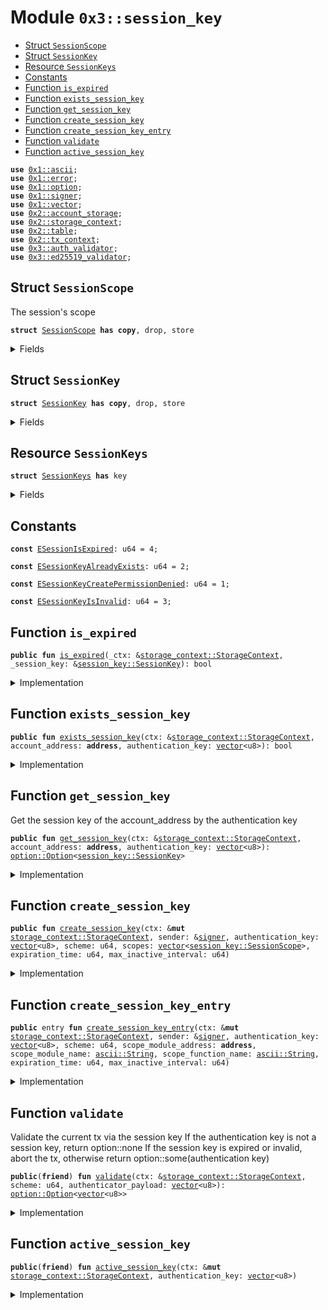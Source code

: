 
<a name="0x3_session_key"></a>

# Module `0x3::session_key`



-  [Struct `SessionScope`](#0x3_session_key_SessionScope)
-  [Struct `SessionKey`](#0x3_session_key_SessionKey)
-  [Resource `SessionKeys`](#0x3_session_key_SessionKeys)
-  [Constants](#@Constants_0)
-  [Function `is_expired`](#0x3_session_key_is_expired)
-  [Function `exists_session_key`](#0x3_session_key_exists_session_key)
-  [Function `get_session_key`](#0x3_session_key_get_session_key)
-  [Function `create_session_key`](#0x3_session_key_create_session_key)
-  [Function `create_session_key_entry`](#0x3_session_key_create_session_key_entry)
-  [Function `validate`](#0x3_session_key_validate)
-  [Function `active_session_key`](#0x3_session_key_active_session_key)


<pre><code><b>use</b> <a href="">0x1::ascii</a>;
<b>use</b> <a href="">0x1::error</a>;
<b>use</b> <a href="">0x1::option</a>;
<b>use</b> <a href="">0x1::signer</a>;
<b>use</b> <a href="">0x1::vector</a>;
<b>use</b> <a href="">0x2::account_storage</a>;
<b>use</b> <a href="">0x2::storage_context</a>;
<b>use</b> <a href="">0x2::table</a>;
<b>use</b> <a href="">0x2::tx_context</a>;
<b>use</b> <a href="auth_validator.md#0x3_auth_validator">0x3::auth_validator</a>;
<b>use</b> <a href="ed25519_validator.md#0x3_ed25519_validator">0x3::ed25519_validator</a>;
</code></pre>



<a name="0x3_session_key_SessionScope"></a>

## Struct `SessionScope`

The session's scope


<pre><code><b>struct</b> <a href="session_key.md#0x3_session_key_SessionScope">SessionScope</a> <b>has</b> <b>copy</b>, drop, store
</code></pre>



<details>
<summary>Fields</summary>


<dl>
<dt>
<code>module_address: <b>address</b></code>
</dt>
<dd>

</dd>
<dt>
<code>module_name: <a href="_String">ascii::String</a></code>
</dt>
<dd>
 The scope module name, <code>*</code> means all modules in the module address
</dd>
<dt>
<code>function_name: <a href="_String">ascii::String</a></code>
</dt>
<dd>
 The scope function name, <code>*</code> means all functions in the module
</dd>
</dl>


</details>

<a name="0x3_session_key_SessionKey"></a>

## Struct `SessionKey`



<pre><code><b>struct</b> <a href="session_key.md#0x3_session_key_SessionKey">SessionKey</a> <b>has</b> <b>copy</b>, drop, store
</code></pre>



<details>
<summary>Fields</summary>


<dl>
<dt>
<code>authentication_key: <a href="">vector</a>&lt;u8&gt;</code>
</dt>
<dd>

</dd>
<dt>
<code>scheme: u64</code>
</dt>
<dd>

</dd>
<dt>
<code>scopes: <a href="">vector</a>&lt;<a href="session_key.md#0x3_session_key_SessionScope">session_key::SessionScope</a>&gt;</code>
</dt>
<dd>

</dd>
<dt>
<code>expiration_time: u64</code>
</dt>
<dd>
 The session key's expiration time period, in seconds, 0 means never expired
</dd>
<dt>
<code>last_active_time: u64</code>
</dt>
<dd>
 The session key's last active time
</dd>
<dt>
<code>max_inactive_interval: u64</code>
</dt>
<dd>
 The session key's max inactive time period, in seconds
</dd>
</dl>


</details>

<a name="0x3_session_key_SessionKeys"></a>

## Resource `SessionKeys`



<pre><code><b>struct</b> <a href="session_key.md#0x3_session_key_SessionKeys">SessionKeys</a> <b>has</b> key
</code></pre>



<details>
<summary>Fields</summary>


<dl>
<dt>
<code>keys: <a href="_Table">table::Table</a>&lt;<a href="">vector</a>&lt;u8&gt;, <a href="session_key.md#0x3_session_key_SessionKey">session_key::SessionKey</a>&gt;</code>
</dt>
<dd>

</dd>
</dl>


</details>

<a name="@Constants_0"></a>

## Constants


<a name="0x3_session_key_ESessionIsExpired"></a>



<pre><code><b>const</b> <a href="session_key.md#0x3_session_key_ESessionIsExpired">ESessionIsExpired</a>: u64 = 4;
</code></pre>



<a name="0x3_session_key_ESessionKeyAlreadyExists"></a>



<pre><code><b>const</b> <a href="session_key.md#0x3_session_key_ESessionKeyAlreadyExists">ESessionKeyAlreadyExists</a>: u64 = 2;
</code></pre>



<a name="0x3_session_key_ESessionKeyCreatePermissionDenied"></a>



<pre><code><b>const</b> <a href="session_key.md#0x3_session_key_ESessionKeyCreatePermissionDenied">ESessionKeyCreatePermissionDenied</a>: u64 = 1;
</code></pre>



<a name="0x3_session_key_ESessionKeyIsInvalid"></a>



<pre><code><b>const</b> <a href="session_key.md#0x3_session_key_ESessionKeyIsInvalid">ESessionKeyIsInvalid</a>: u64 = 3;
</code></pre>



<a name="0x3_session_key_is_expired"></a>

## Function `is_expired`



<pre><code><b>public</b> <b>fun</b> <a href="session_key.md#0x3_session_key_is_expired">is_expired</a>(_ctx: &<a href="_StorageContext">storage_context::StorageContext</a>, _session_key: &<a href="session_key.md#0x3_session_key_SessionKey">session_key::SessionKey</a>): bool
</code></pre>



<details>
<summary>Implementation</summary>


<pre><code><b>public</b> <b>fun</b> <a href="session_key.md#0x3_session_key_is_expired">is_expired</a>(_ctx: &StorageContext, _session_key: &<a href="session_key.md#0x3_session_key_SessionKey">SessionKey</a>) : bool {
    //TODO check the session key is expired or not after the timestamp is supported
    <b>return</b> <b>false</b>
}
</code></pre>



</details>

<a name="0x3_session_key_exists_session_key"></a>

## Function `exists_session_key`



<pre><code><b>public</b> <b>fun</b> <a href="session_key.md#0x3_session_key_exists_session_key">exists_session_key</a>(ctx: &<a href="_StorageContext">storage_context::StorageContext</a>, account_address: <b>address</b>, authentication_key: <a href="">vector</a>&lt;u8&gt;): bool
</code></pre>



<details>
<summary>Implementation</summary>


<pre><code><b>public</b> <b>fun</b> <a href="session_key.md#0x3_session_key_exists_session_key">exists_session_key</a>(ctx: &StorageContext, account_address: <b>address</b>, authentication_key: <a href="">vector</a>&lt;u8&gt;) : bool {
    <a href="_is_some">option::is_some</a>(&<a href="session_key.md#0x3_session_key_get_session_key">get_session_key</a>(ctx, account_address, authentication_key))
}
</code></pre>



</details>

<a name="0x3_session_key_get_session_key"></a>

## Function `get_session_key`

Get the session key of the account_address by the authentication key


<pre><code><b>public</b> <b>fun</b> <a href="session_key.md#0x3_session_key_get_session_key">get_session_key</a>(ctx: &<a href="_StorageContext">storage_context::StorageContext</a>, account_address: <b>address</b>, authentication_key: <a href="">vector</a>&lt;u8&gt;): <a href="_Option">option::Option</a>&lt;<a href="session_key.md#0x3_session_key_SessionKey">session_key::SessionKey</a>&gt;
</code></pre>



<details>
<summary>Implementation</summary>


<pre><code><b>public</b> <b>fun</b> <a href="session_key.md#0x3_session_key_get_session_key">get_session_key</a>(ctx: &StorageContext, account_address: <b>address</b>, authentication_key: <a href="">vector</a>&lt;u8&gt;) : Option&lt;<a href="session_key.md#0x3_session_key_SessionKey">SessionKey</a>&gt; {
    <b>if</b> (!<a href="_global_exists">account_storage::global_exists</a>&lt;<a href="session_key.md#0x3_session_key_SessionKeys">SessionKeys</a>&gt;(ctx, account_address)){
        <b>return</b> <a href="_none">option::none</a>()
    };
    <b>let</b> session_keys = <a href="_global_borrow">account_storage::global_borrow</a>&lt;<a href="session_key.md#0x3_session_key_SessionKeys">SessionKeys</a>&gt;(ctx, account_address);
    <b>if</b> (!<a href="_contains">table::contains</a>(&session_keys.keys, authentication_key)){
        <b>return</b> <a href="_none">option::none</a>()
    }<b>else</b>{
        <a href="_some">option::some</a>(*<a href="_borrow">table::borrow</a>(&session_keys.keys, authentication_key))
    }
}
</code></pre>



</details>

<a name="0x3_session_key_create_session_key"></a>

## Function `create_session_key`



<pre><code><b>public</b> <b>fun</b> <a href="session_key.md#0x3_session_key_create_session_key">create_session_key</a>(ctx: &<b>mut</b> <a href="_StorageContext">storage_context::StorageContext</a>, sender: &<a href="">signer</a>, authentication_key: <a href="">vector</a>&lt;u8&gt;, scheme: u64, scopes: <a href="">vector</a>&lt;<a href="session_key.md#0x3_session_key_SessionScope">session_key::SessionScope</a>&gt;, expiration_time: u64, max_inactive_interval: u64)
</code></pre>



<details>
<summary>Implementation</summary>


<pre><code><b>public</b> <b>fun</b> <a href="session_key.md#0x3_session_key_create_session_key">create_session_key</a>(ctx: &<b>mut</b> StorageContext, sender: &<a href="">signer</a>, authentication_key: <a href="">vector</a>&lt;u8&gt;, scheme: u64, scopes: <a href="">vector</a>&lt;<a href="session_key.md#0x3_session_key_SessionScope">SessionScope</a>&gt;, expiration_time: u64, max_inactive_interval: u64) {
    //Can not create new session key by the other session key
    <b>assert</b>!(!<a href="auth_validator.md#0x3_auth_validator_is_validate_via_session_key">auth_validator::is_validate_via_session_key</a>(ctx), <a href="_permission_denied">error::permission_denied</a>(<a href="session_key.md#0x3_session_key_ESessionKeyCreatePermissionDenied">ESessionKeyCreatePermissionDenied</a>));
    <b>let</b> sender_addr = <a href="_address_of">signer::address_of</a>(sender);
    <b>assert</b>!(!<a href="session_key.md#0x3_session_key_exists_session_key">exists_session_key</a>(ctx, sender_addr, authentication_key), <a href="_already_exists">error::already_exists</a>(<a href="session_key.md#0x3_session_key_ESessionKeyAlreadyExists">ESessionKeyAlreadyExists</a>));

    <b>let</b> <a href="session_key.md#0x3_session_key">session_key</a> = <a href="session_key.md#0x3_session_key_SessionKey">SessionKey</a> {
        authentication_key: authentication_key,
        scheme: scheme,
        scopes: scopes,
        expiration_time: expiration_time,
        //TODO set the last active time <b>to</b> now
        last_active_time: 0,
        max_inactive_interval: max_inactive_interval,
    };
    <b>if</b> (!<a href="_global_exists">account_storage::global_exists</a>&lt;<a href="session_key.md#0x3_session_key_SessionKeys">SessionKeys</a>&gt;(ctx, sender_addr)){
        <b>let</b> keys = <a href="_new">table::new</a>&lt;<a href="">vector</a>&lt;u8&gt;, <a href="session_key.md#0x3_session_key_SessionKey">SessionKey</a>&gt;(<a href="_tx_context_mut">storage_context::tx_context_mut</a>(ctx));
        <a href="_global_move_to">account_storage::global_move_to</a>&lt;<a href="session_key.md#0x3_session_key_SessionKeys">SessionKeys</a>&gt;(ctx, sender, <a href="session_key.md#0x3_session_key_SessionKeys">SessionKeys</a>{keys});
    };

    <b>let</b> session_keys = <a href="_global_borrow_mut">account_storage::global_borrow_mut</a>&lt;<a href="session_key.md#0x3_session_key_SessionKeys">SessionKeys</a>&gt;(ctx, sender_addr);
    <a href="_add">table::add</a>(&<b>mut</b> session_keys.keys, authentication_key, <a href="session_key.md#0x3_session_key">session_key</a>);
}
</code></pre>



</details>

<a name="0x3_session_key_create_session_key_entry"></a>

## Function `create_session_key_entry`



<pre><code><b>public</b> entry <b>fun</b> <a href="session_key.md#0x3_session_key_create_session_key_entry">create_session_key_entry</a>(ctx: &<b>mut</b> <a href="_StorageContext">storage_context::StorageContext</a>, sender: &<a href="">signer</a>, authentication_key: <a href="">vector</a>&lt;u8&gt;, scheme: u64, scope_module_address: <b>address</b>, scope_module_name: <a href="_String">ascii::String</a>, scope_function_name: <a href="_String">ascii::String</a>, expiration_time: u64, max_inactive_interval: u64)
</code></pre>



<details>
<summary>Implementation</summary>


<pre><code><b>public</b> entry <b>fun</b> <a href="session_key.md#0x3_session_key_create_session_key_entry">create_session_key_entry</a>(ctx: &<b>mut</b> StorageContext, sender: &<a href="">signer</a>, authentication_key: <a href="">vector</a>&lt;u8&gt;, scheme: u64, scope_module_address: <b>address</b>, scope_module_name: std::ascii::String, scope_function_name: std::ascii::String,expiration_time: u64, max_inactive_interval: u64) {
    <a href="session_key.md#0x3_session_key_create_session_key">create_session_key</a>(ctx, sender, authentication_key, scheme, <a href="_singleton">vector::singleton</a>(<a href="session_key.md#0x3_session_key_SessionScope">SessionScope</a>{
        module_address: scope_module_address,
        module_name: scope_module_name,
        function_name: scope_function_name,
    }), expiration_time, max_inactive_interval);
}
</code></pre>



</details>

<a name="0x3_session_key_validate"></a>

## Function `validate`

Validate the current tx via the session key
If the authentication key is not a session key, return option::none
If the session key is expired or invalid, abort the tx, otherwise return option::some(authentication key)


<pre><code><b>public</b>(<b>friend</b>) <b>fun</b> <a href="session_key.md#0x3_session_key_validate">validate</a>(ctx: &<a href="_StorageContext">storage_context::StorageContext</a>, scheme: u64, authenticator_payload: <a href="">vector</a>&lt;u8&gt;): <a href="_Option">option::Option</a>&lt;<a href="">vector</a>&lt;u8&gt;&gt;
</code></pre>



<details>
<summary>Implementation</summary>


<pre><code><b>public</b>(<b>friend</b>) <b>fun</b> <a href="session_key.md#0x3_session_key_validate">validate</a>(ctx: &StorageContext, scheme: u64, authenticator_payload: <a href="">vector</a>&lt;u8&gt;) : Option&lt;<a href="">vector</a>&lt;u8&gt;&gt; {
    <b>let</b> sender_addr = <a href="_sender">storage_context::sender</a>(ctx);
    <b>if</b> (!<a href="_global_exists">account_storage::global_exists</a>&lt;<a href="session_key.md#0x3_session_key_SessionKeys">SessionKeys</a>&gt;(ctx, sender_addr)){
        <b>return</b> <a href="_none">option::none</a>()
    };
    <b>let</b> auth_key = <b>if</b>(scheme == <a href="ed25519_validator.md#0x3_ed25519_validator_scheme">ed25519_validator::scheme</a>()){
        <a href="ed25519_validator.md#0x3_ed25519_validator_get_authentication_key_from_payload">ed25519_validator::get_authentication_key_from_payload</a>(&authenticator_payload)
    }<b>else</b>{
        //TODO support other built-in validators
        <b>return</b> <a href="_none">option::none</a>()
    };

    <b>let</b> session_key_option = <a href="session_key.md#0x3_session_key_get_session_key">get_session_key</a>(ctx, sender_addr, auth_key);
    <b>if</b> (<a href="_is_none">option::is_none</a>(&session_key_option)){
        <b>return</b> <a href="_none">option::none</a>()
    };
    <b>let</b> <a href="session_key.md#0x3_session_key">session_key</a> = <a href="_extract">option::extract</a>(&<b>mut</b> session_key_option);
    <b>assert</b>!(!<a href="session_key.md#0x3_session_key_is_expired">is_expired</a>(ctx, &<a href="session_key.md#0x3_session_key">session_key</a>), <a href="_permission_denied">error::permission_denied</a>(<a href="session_key.md#0x3_session_key_ESessionIsExpired">ESessionIsExpired</a>));
    <b>assert</b>!(<a href="session_key.md#0x3_session_key">session_key</a>.scheme == scheme, <a href="_invalid_argument">error::invalid_argument</a>(<a href="session_key.md#0x3_session_key_ESessionKeyIsInvalid">ESessionKeyIsInvalid</a>));
    //TODO validate session scopes

    <b>if</b>(scheme == <a href="ed25519_validator.md#0x3_ed25519_validator_scheme">ed25519_validator::scheme</a>()){
        <a href="ed25519_validator.md#0x3_ed25519_validator_validate_signature">ed25519_validator::validate_signature</a>(&authenticator_payload, &<a href="_tx_hash">storage_context::tx_hash</a>(ctx));
    }<b>else</b>{
        //TODO support other built-in validators
        <b>abort</b> 1
    };
    <a href="_some">option::some</a>(auth_key)
}
</code></pre>



</details>

<a name="0x3_session_key_active_session_key"></a>

## Function `active_session_key`



<pre><code><b>public</b>(<b>friend</b>) <b>fun</b> <a href="session_key.md#0x3_session_key_active_session_key">active_session_key</a>(ctx: &<b>mut</b> <a href="_StorageContext">storage_context::StorageContext</a>, authentication_key: <a href="">vector</a>&lt;u8&gt;)
</code></pre>



<details>
<summary>Implementation</summary>


<pre><code><b>public</b>(<b>friend</b>) <b>fun</b> <a href="session_key.md#0x3_session_key_active_session_key">active_session_key</a>(ctx: &<b>mut</b> StorageContext, authentication_key: <a href="">vector</a>&lt;u8&gt;) {
    <b>let</b> sender_addr = <a href="_sender">storage_context::sender</a>(ctx);
    <b>assert</b>!(<a href="_global_exists">account_storage::global_exists</a>&lt;<a href="session_key.md#0x3_session_key_SessionKeys">SessionKeys</a>&gt;(ctx, sender_addr), <a href="_not_found">error::not_found</a>(<a href="session_key.md#0x3_session_key_ESessionKeyIsInvalid">ESessionKeyIsInvalid</a>));
    <b>let</b> session_keys = <a href="_global_borrow_mut">account_storage::global_borrow_mut</a>&lt;<a href="session_key.md#0x3_session_key_SessionKeys">SessionKeys</a>&gt;(ctx, sender_addr);
    <b>assert</b>!(<a href="_contains">table::contains</a>(&session_keys.keys, authentication_key), <a href="_not_found">error::not_found</a>(<a href="session_key.md#0x3_session_key_ESessionKeyIsInvalid">ESessionKeyIsInvalid</a>));
    <b>let</b> <a href="session_key.md#0x3_session_key">session_key</a> = <a href="_borrow_mut">table::borrow_mut</a>(&<b>mut</b> session_keys.keys, authentication_key);
    //TODO set the last active time <b>to</b> now when the timestamp is supported
    <a href="session_key.md#0x3_session_key">session_key</a>.last_active_time = <a href="session_key.md#0x3_session_key">session_key</a>.last_active_time + 1;
}
</code></pre>



</details>
